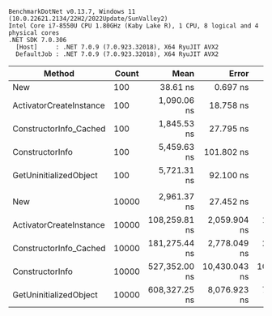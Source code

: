 ```
BenchmarkDotNet v0.13.7, Windows 11 (10.0.22621.2134/22H2/2022Update/SunValley2)
Intel Core i7-8550U CPU 1.80GHz (Kaby Lake R), 1 CPU, 8 logical and 4 physical cores
.NET SDK 7.0.306
  [Host]     : .NET 7.0.9 (7.0.923.32018), X64 RyuJIT AVX2
  DefaultJob : .NET 7.0.9 (7.0.923.32018), X64 RyuJIT AVX2
```

|                  Method | Count |          Mean |         Error |        StdDev |  Ratio | Allocated |
|------------------------ |------ |--------------:|--------------:|--------------:|-------:|----------:|
|                     New |   100 |      38.61 ns |      0.697 ns |      0.618 ns |   1.00 |         - |
| ActivatorCreateInstance |   100 |   1,090.06 ns |     18.758 ns |     15.664 ns |  28.27 |    2400 B |
|  ConstructorInfo_Cached |   100 |   1,845.53 ns |     27.795 ns |     23.210 ns |  47.85 |    2400 B |
|         ConstructorInfo |   100 |   5,459.63 ns |    101.802 ns |     99.983 ns | 141.38 |    2400 B |
|  GetUninitializedObject |   100 |   5,721.31 ns |     92.100 ns |     98.546 ns | 148.09 |    2400 B |
|                         |       |               |               |               |        |           |
|                     New | 10000 |   2,961.37 ns |     27.452 ns |     22.924 ns |   1.00 |         - |
| ActivatorCreateInstance | 10000 | 108,259.81 ns |  2,059.904 ns |  1,720.113 ns |  36.56 |  240000 B |
|  ConstructorInfo_Cached | 10000 | 181,275.44 ns |  2,778.049 ns |  2,462.668 ns |  61.26 |  240000 B |
|         ConstructorInfo | 10000 | 527,352.00 ns | 10,430.043 ns | 10,243.697 ns | 177.88 |  240001 B |
|  GetUninitializedObject | 10000 | 608,327.25 ns |  8,076.923 ns |  7,159.982 ns | 205.24 |  240001 B |
